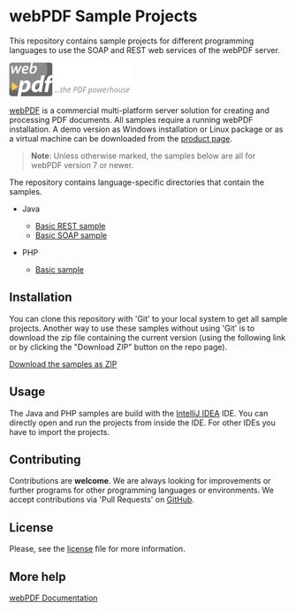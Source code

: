 # webPDF Sample Projects
This repository contains sample projects for different programming languages to use the SOAP 
and REST web services of the webPDF server.

![webPDF Logo](images/logo.png)

[webPDF](https://www.webpdf.de) is a commercial multi-platform server solution for creating and processing 
PDF documents. All samples require a running webPDF installation. A demo version as Windows installation 
or Linux package or as a virtual machine can be downloaded from the 
[product page](https://www.webpdf.de/en/download-web-pdf.html).

> **Note**: Unless otherwise marked, the samples below are all for webPDF version 7 or newer.

The repository contains language-specific directories that contain the samples. 

- Java
    * [Basic REST sample](java/basic/rest/)
    * [Basic SOAP sample](java/basic/soap/)

- PHP
    * [Basic sample](php/basic/)

## Installation
You can clone this repository with 'Git' to your local system to get all sample projects. 
Another way to use these samples without using 'Git' is to download the zip file containing the 
current version (using the following link or by clicking the "Download ZIP" button on the repo page).

[Download the samples as ZIP](https://github.com/softvision-dev/webpdf-samples/archive/master.zip)

## Usage
The Java and PHP samples are build with the [IntelliJ IDEA](https://www.jetbrains.com/idea) IDE. 
You can directly open and run the projects from inside the IDE. For other IDEs you have to import the projects.

## Contributing
Contributions are **welcome**. We are always looking for improvements or further programs for other 
programming languages or environments. We accept contributions via 'Pull Requests' 
on [GitHub](https://github.com/softvision-dev/webpdf-samples/pulls/).

## License
Please, see the [license](LICENSE) file for more information.

## More help
[webPDF Documentation](https://www.webpdf.de/en/documentation)
